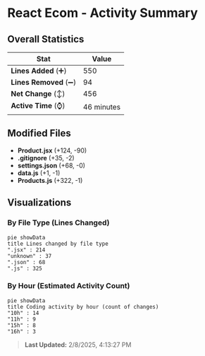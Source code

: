 # React Ecom - Activity Summary 

## Overall Statistics

| Stat                   | Value                                                             |
| ---------------------- | ----------------------------------------------------------------- |
| **Lines Added** (➕)   | 550                                          |
| **Lines Removed** (➖) | 94                                        |
| **Net Change** (↕)    | 456                |
| **Active Time** (⌚)   | 46 minutes |


## Modified Files
- **Product.jsx** (+124, -90)
- **.gitignore** (+35, -2)
- **settings.json** (+68, -0)
- **data.js** (+1, -1)
- **Products.js** (+322, -1)

## Visualizations

### By File Type (Lines Changed)

```mermaid
pie showData
title Lines changed by file type
".jsx" : 214
"unknown" : 37
".json" : 68
".js" : 325
```

### By Hour (Estimated Activity Count)

```mermaid
pie showData
title Coding activity by hour (count of changes)
"10h" : 14
"11h" : 9
"15h" : 8
"16h" : 3
```


> **Last Updated:** 2/8/2025, 4:13:27 PM